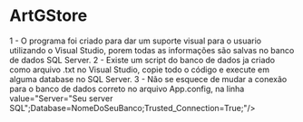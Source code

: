 # ArtGStore

1 - O programa foi criado para dar um suporte visual para o usuario utilizando o Visual Studio, porem todas as informações são salvas no banco de dados SQL Server.
2 - Existe um script do banco de dados ja criado como arquivo .txt no Visual Studio, copie todo o código e execute em alguma database no SQL Server.
3 - Não se esquece de mudar a conexão para o banco de dados correto no arquivo App.config, na linha value="Server="Seu server SQL";Database=NomeDoSeuBanco;Trusted_Connection=True;"/>
